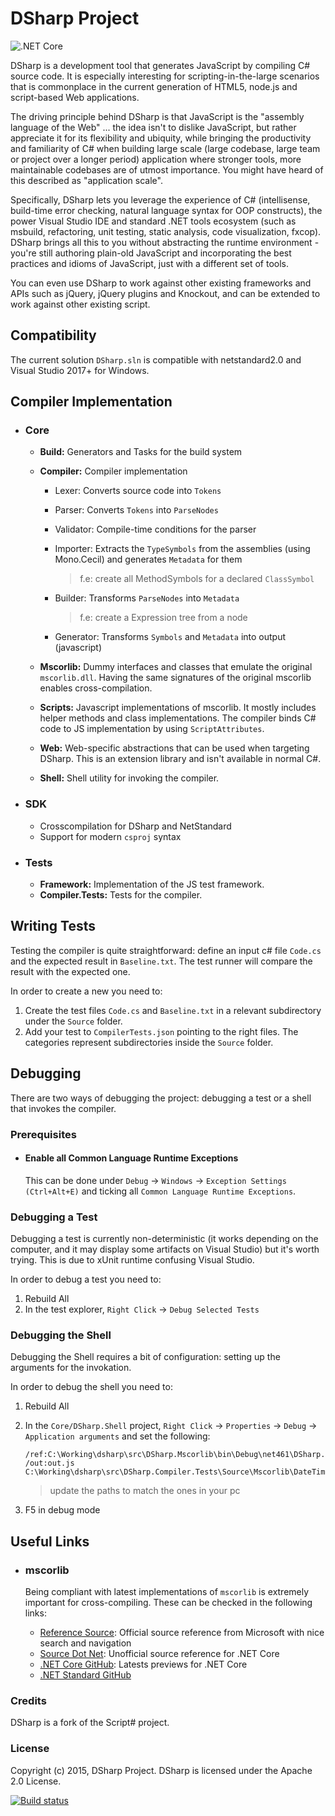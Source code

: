 # DSharp Project #

![.NET Core](https://github.com/DerivcoIpswich/dsharp/workflows/.NET%20Core/badge.svg)

DSharp is a development tool that generates JavaScript by compiling C# source code. It is especially interesting for scripting-in-the-large scenarios that is commonplace in the current generation of HTML5, node.js and script-based Web applications.

The driving principle behind DSharp is that JavaScript is the "assembly language of the Web" ... the idea isn't to dislike JavaScript, but rather appreciate it for its flexibility and ubiquity, while bringing the productivity and familiarity of C# when building large scale (large codebase, large team or project over a longer period) application where stronger tools, more maintainable codebases are of utmost importance. You might have heard of this described as "application scale".

Specifically, DSharp lets you leverage the experience of C# (intellisense, build-time error checking, natural language syntax for OOP constructs), the power Visual Studio IDE and standard .NET tools ecosystem (such as msbuild, refactoring, unit testing, static analysis, code visualization, fxcop). DSharp brings all this to you without abstracting the runtime environment - you're still authoring plain-old JavaScript and incorporating the best practices and idioms of JavaScript, just with a different set of tools.

You can even use DSharp to work against other existing frameworks and APIs such as jQuery, jQuery plugins and Knockout, and can be extended to work against other existing script.

## Compatibility ##

The current solution `DSharp.sln` is compatible with netstandard2.0 and Visual Studio 2017+ for Windows.

## Compiler Implementation ##

- ### Core

    - **Build:** Generators and Tasks for the build system

    - **Compiler:** Compiler implementation

      - Lexer: Converts source code into `Tokens`

      - Parser: Converts `Tokens` into `ParseNodes`

      - Validator: Compile-time conditions for the parser

      - Importer: Extracts the `TypeSymbols` from the assemblies (using Mono.Cecil) and generates `Metadata` for them
        > f.e: create all MethodSymbols for a declared `ClassSymbol`

      - Builder: Transforms `ParseNodes` into `Metadata`
        > f.e: create a Expression tree from a node

      - Generator: Transforms `Symbols` and `Metadata` into output (javascript)

    - **Mscorlib:** Dummy interfaces and classes that emulate the original `mscorlib.dll`. Having the same signatures of the original mscorlib enables cross-compilation.

    - **Scripts:** Javascript implementations of mscorlib. It mostly includes helper methods and class implementations. The compiler binds C# code to JS implementation by using `ScriptAttributes`.

    - **Web:** Web-specific abstractions that can be used when targeting DSharp. This is an extension library and isn't available in normal C#.

    - **Shell:** Shell utility for invoking the compiler.

- ### SDK

    - Crosscompilation for DSharp and NetStandard
    - Support for modern `csproj` syntax

- ### Tests

    - **Framework:** Implementation of the JS test framework.
    - **Compiler.Tests:** Tests for the compiler.

## Writing Tests ##

Testing the compiler is quite straightforward: define an input c# file `Code.cs` and the expected result in `Baseline.txt`. The test runner will compare the result with the expected one.

In order to create a new  you need to:

1. Create the test files `Code.cs` and `Baseline.txt` in a relevant subdirectory under the `Source` folder.
2. Add your test to `CompilerTests.json` pointing to the right files. The categories represent subdirectories inside the `Source` folder.

## Debugging ##

There are two ways of debugging the project: debugging a test or a shell that invokes the compiler.

### Prerequisites ###

- #### Enable all Common Language Runtime Exceptions
  This can be done under `Debug` -> `Windows` -> `Exception Settings (Ctrl+Alt+E)` and ticking all `Common Language Runtime Exceptions`.

### Debugging a Test ###

Debugging a test is currently non-deterministic (it works depending on the computer, and it may display some artifacts on Visual Studio) but it's worth trying. This is due to xUnit runtime confusing Visual Studio.

In order to debug a test you need to:

1. Rebuild All
2. In the test explorer, `Right Click` -> `Debug Selected Tests`

### Debugging the Shell ###

Debugging the Shell requires a bit of configuration: setting up the arguments for the invokation.

In order to debug the shell you need to:

1. Rebuild All
2. In the `Core/DSharp.Shell` project, `Right Click` -> `Properties` -> `Debug` -> `Application arguments` and set the following:

    ```console
    /ref:C:\Working\dsharp\src\DSharp.Mscorlib\bin\Debug\net461\DSharp.Mscorlib.dll
    /out:out.js
    C:\Working\dsharp\src\DSharp.Compiler.Tests\Source\Mscorlib\DateTime\Code.cs
    ```
    > update the paths to match the ones in your pc
3. F5 in debug mode

## Useful Links ##

- ### mscorlib
  Being compliant with latest implementations of `mscorlib` is extremely important for cross-compiling. These can be checked in the following links:

  - [Reference Source](https://referencesource.microsoft.com/): Official source reference from Microsoft with nice search and navigation
  - [Source Dot Net](https://source.dot.net): Unofficial source reference for .NET Core
  - [.NET Core GitHub](https://github.com/dotnet/coreclr/tree/master/src/System.Private.CoreLib): Latests previews for .NET Core
  - [.NET Standard GitHub](https://github.com/dotnet/standard)

### Credits ###

DSharp is a fork of the Script# project.

### License ###
Copyright (c) 2015, DSharp Project.
DSharp is licensed under the Apache 2.0 License.

[![Build status](https://ci.appveyor.com/api/projects/status/57jvqrtyj1v3re45/branch/master?svg=true)](https://ci.appveyor.com/project/fred-perkins/dsharp/branch/master)

